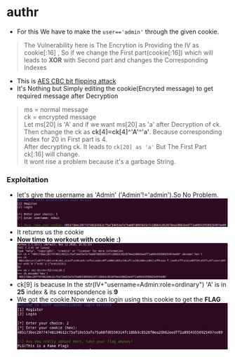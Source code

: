 # authr
* For this We have to make the `user=='admin'` through the given cookie.
> The Vulnerability here is The Encrytion is Providing the IV as cookie[:16] , So if we change the First part(cookie[:16]) which will leads to **XOR** with Second part and changes the Corresponding Indexes
* This is [AES CBC bit flipping attack](https://masterpessimistaa.wordpress.com/2017/05/03/cbc-bit-flipping-attack/)
* It's Nothing but Simply editing the cookie(Encryted message) to get required message after Decryption
> ms = normal message <br>
> ck = encrypted message<br>
> Let ms[20] is 'A' and if we want ms[20] as 'a' after Decryption of ck.<br>
> Then change the ck as **ck[4]=ck[4]^'A'^'a'**. Because corresponding index for 20 in First part is 4.<br>
> After decrypting ck. It leads to `ck[20] as 'a'` But The First Part ck[:16] will change.<br>
> It wont rise a problem because it's a garbage String.<br>
### Exploitation
* let's give the username as 'Admin' ('Admin'!='admin').So No Problem.
![ar1](https://raw.githubusercontent.com/Ajay-Aj-00/Test/master/Images/ar1.png)
* It returns us the cookie
* <b>Now time to workout with cookie :)</b>
![ar2](https://raw.githubusercontent.com/Ajay-Aj-00/Test/master/Images/ar2.png)
* ck[9] is beacuse In the str(IV+"username=Admin:role=ordinary") 'A' is in **25** index & its correspondence is **9**
* We got the cookie.Now we can login using this cookie to get the **FLAG**
![ar3](https://raw.githubusercontent.com/Ajay-Aj-00/Test/master/Images/ar3.png)
